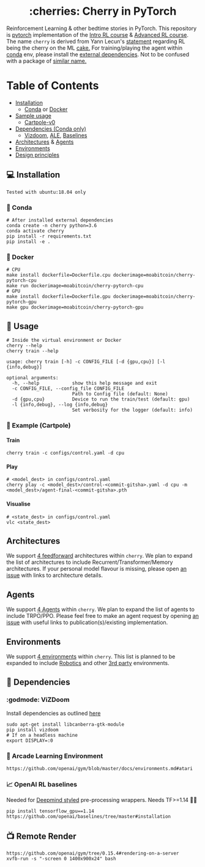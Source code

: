 <h1 align='center'>:cherries: Cherry in PyTorch</h1>

Reinforcement Learning &amp; other bedtime stories in PyTorch. This repository is [pytorch](https://pytorch.org) implementation of the [Intro RL course](https://github.com/simoninithomas/Deep_reinforcement_learning_Course) & [Advanced RL course](https://github.com/dennybritz/reinforcement-learning). The name `cherry` is derived from Yann Lecun's [statement](https://www.quora.com/What-do-you-think-about-reinforcement-learning-Is-it-the-cherry-on-the-cake-as-Yann-LeCun-puts-it-1) regarding RL being the cherry on the ML [cake.](https://miro.medium.com/max/1200/1*bvMhd_xpVxfJYoKXYp5hug.png) For training/playing the agent within [conda](#snake-conda) env, please install the [external dependencies](https://github.com/moabitcoin/cherry-pytorch#dependencies). Not to be confused with a package of [similar name.](http://cherry-rl.net/tutorials/getting_started/)

# Table of Contents
* [Installation](#Installation)
  - [Conda](#snake-conda) or [Docker](#whale-docker)
* [Sample usage](#tada-usage)
  - [Cartpole-v0](#eyes-example)
* [Dependencies (Conda only)](#two_men_holding_hands-dependencies)
  - [Vizdoom](#godmode-vizdoom), [ALE](#space_invader-arcade-learning-environment), [Baselines](#chart_with_upwards_trend-openai-rl-baselines)
* [Architectures](#architectures) & [Agents](#agents)
* [Environments](#environments)
* [Design principles](https://github.com/moabitcoin/cherry-pytorch/blob/master/cherry/README.md)

## :computer: Installation
```
Tested with ubuntu:18.04 only
```
### :snake: Conda
```
# After installed external dependencies
conda create -n cherry python=3.6
conda activate cherry
pip install -r requirements.txt
pip install -e .
```
### :whale: Docker
```
# CPU
make install dockerfile=Dockerfile.cpu dockerimage=moabitcoin/cherry-pytorch-cpu
make run dockerimage=moabitcoin/cherry-pytorch-cpu
# GPU
make install dockerfile=Dockerfile.gpu dockerimage=moabitcoin/cherry-pytorch-gpu
make gpu dockerimage=moabitcoin/cherry-pytorch-gpu
```

## :tada: Usage
```
# Inside the virtual environment or Docker
cherry --help
cherry train --help
```
```
usage: cherry train [-h] -c CONFIG_FILE [-d {gpu,cpu}] [-l {info,debug}]

optional arguments:
  -h, --help            show this help message and exit
  -c CONFIG_FILE, --config_file CONFIG_FILE
                        Path to Config file (default: None)
  -d {gpu,cpu}          Device to run the train/test (default: gpu)
  -l {info,debug}, --log {info,debug}
                        Set verbosity for the logger (default: info)
```
### :eyes: Example (Cartpole)
#### Train
```
cherry train -c configs/control.yaml -d cpu
```
#### Play
```
# <model_dest> in configs/control.yaml
cherry play -c <model_dest>/control-<commit-gitsha>.yaml -d cpu -m <model_dest>/agent-final-<commit-gitsha>.pth
```
#### Visualise
```
# <state_dest> in configs/control.yaml
vlc <state_dest>
```

## Architectures
We support [4 feedforward](https://github.com/moabitcoin/cherry-pytorch/blob/docs/cherry/agents/README.md#architectures) architectures within `cherry`. We plan to expand the list of architectures to include Recurrent/Transformer/Memory architectures. If your personal model flavour is missing, please open [an issue](https://github.com/moabitcoin/cherry-pytorch/issues) with links to architecture details.

## Agents
We support [4 Agents](https://github.com/moabitcoin/cherry-pytorch/blob/docs/cherry/agents/README.md) within `cherry`. We plan to expand the list of agents to include TRPO/PPO. Please feel free to make an agent request by opening [an issue](https://github.com/moabitcoin/cherry-pytorch/issues) with useful links to publication(s)/existing implementation.

## Environments
We support [4 environments](https://github.com/moabitcoin/cherry-pytorch/blob/docs/cherry/envs/README.md) within `cherry`. This list is planned to be expanded to include [Robotics](https://gym.openai.com/envs/#robotics) and other [3rd party](https://github.com/openai/gym/blob/master/docs/environments.md#third-party-environments) environments.

## :two_men_holding_hands: Dependencies
### :godmode: ViZDoom
Install dependencies as outlined [here](https://github.com/mwydmuch/ViZDoom/blob/master/doc/Building.md#linux_deps)
```
sudo apt-get install libcanberra-gtk-module
pip install vizdoom
# If on a headless machine
export DISPLAY=:0
```

### :space_invader: Arcade Learning Environment
```
https://github.com/openai/gym/blob/master/docs/environments.md#atari
```

### :chart_with_upwards_trend: OpenAI RL baselines
Needed for [Deepmind styled](https://github.com/openai/baselines/blob/9ee399f5b20cd70ac0a871927a6cf043b478193f/baselines/common/atari_wrappers.py#L275) pre-processing wrappers. Needs TF>=1.14 :woman_facepalming:
```
pip install tensorflow_gpu==1.14
https://github.com/openai/baselines/tree/master#installation
```

## :tv: Remote Render
```
https://github.com/openai/gym/tree/0.15.4#rendering-on-a-server
xvfb-run -s "-screen 0 1400x900x24" bash
```
